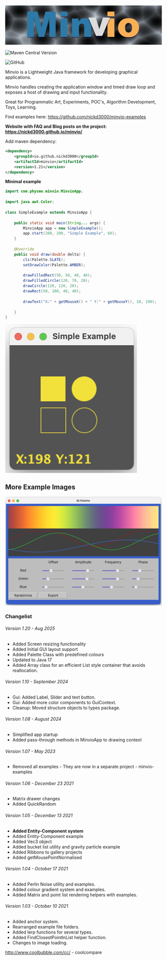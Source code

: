 ![Image Minvio example CubeWave](docs/wiki/appLogo.png)

![Maven Central Version](https://img.shields.io/maven-central/v/io.github.nickd3000/minvio)

![GitHub](https://img.shields.io/github/license/nickd3000/minvio)


Minvio is a Lightweight Java framework for developing graphical applications.

Minvio handles creating the application window and timed draw loop and exposes a host of drawing and input
functionality.

Great for Programmatic Art, Experiments, POC's, Algorithm Development, Toys, Learning.

Find examples here: https://github.com/nickd3000/minvio-examples

**Website with FAQ and Blog posts on the project: https://nickd3000.github.io/minvio/**

Add maven dependency:

``` xml
<dependency>
    <groupId>io.github.nickd3000</groupId>
    <artifactId>minvio</artifactId>
    <version>1.21</version>
</dependency>
```

**Minimal example**

``` java
import com.physmo.minvio.MinvioApp;

import java.awt.Color;

class SimpleExample extends MinvioApp {

    public static void main(String... args) {
        MinvioApp app = new SimpleExample();
        app.start(200, 200, "Simple Example", 60);
    }

    @Override
    public void draw(double delta) {
        cls(Palette.SLATE);
        setDrawColor(Palette.AMBER);
        
        drawFilledRect(50, 50, 40, 40);
        drawFilledCircle(120, 70, 20);
        drawCircle(120, 120, 20);
        drawRect(50, 100, 40, 40);

        drawText("X:" + getMouseX() + " Y:" + getMouseY(), 10, 190);

    }
}
```

![Image Simple Example](docs/wiki/simpleExample.png)

## More Example Images

![Image Palette Example](docs/IQPalette.png)

### Changelist

###### Version 1.20 - Aug 2025

* Added Screen resizing functionality
* Added Initial GUI layout support
* Added Palette Class with predefined colours
* Updated to Java 17
* Added Array class for an efficient List style container that avoids reallocation.

###### Version 1.10 - September 2024

* Gui: Added Label, Slider and text button.
* Gui: Added more color components to GuiContext.
* Cleanup: Moved structure objects to types package.

###### Version 1.08 - August 2024

* Simplified app startup
* Added pass-through methods in MinvioApp to drawing context

###### Version 1.07 - May 2023

* Removed all examples - They are now in a separate project - minvio-examples

###### Version 1.06 - December 23 2021

* Matrix drawer changes
* Added QuickRandom

###### Version 1.05 - December 13 2021

* **Added Entity-Component system**
* Added Entity-Component example
* Added Vec3 object
* Added bucket list utility and gravity particle example
* Added Ribbons to gallery projects
* Added getMousePointNormalised

###### Version 1.04 - October 17 2021

* Added Perlin Noise utility and examples.
* Added colour gradient system and examples.
* Added Matrix and point list rendering helpers with examples.

###### Version 1.03 - October 10 2021

* Added anchor system.
* Rearranged example file folders.
* Added lerp functions for several types.
* Added FindClosestPointInList helper function.
* Changes to image loading.

http://www.coolbubble.com/cc/ - coolcompare